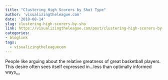 ```yaml
---
title: "Clustering High Scorers by Shot Type"
author: 'visualizingtheleague.com'
date: '2018-08-14'
slug: clustering-high-scorers-by-sho
link: https://visualizingtheleague.com/post/clustering-high-scorers-by-shot-type/
categories:
- bloglink
tags:
  - visualizingtheleaguecom
---
```


People like arguing about the relative greatness of great basketball players. This desire often sees itself expressed in…less than optimally informed ways[... <i class="fas fa-external-link-alt"></i>](https://visualizingtheleague.com/post/clustering-high-scorers-by-shot-type/)

